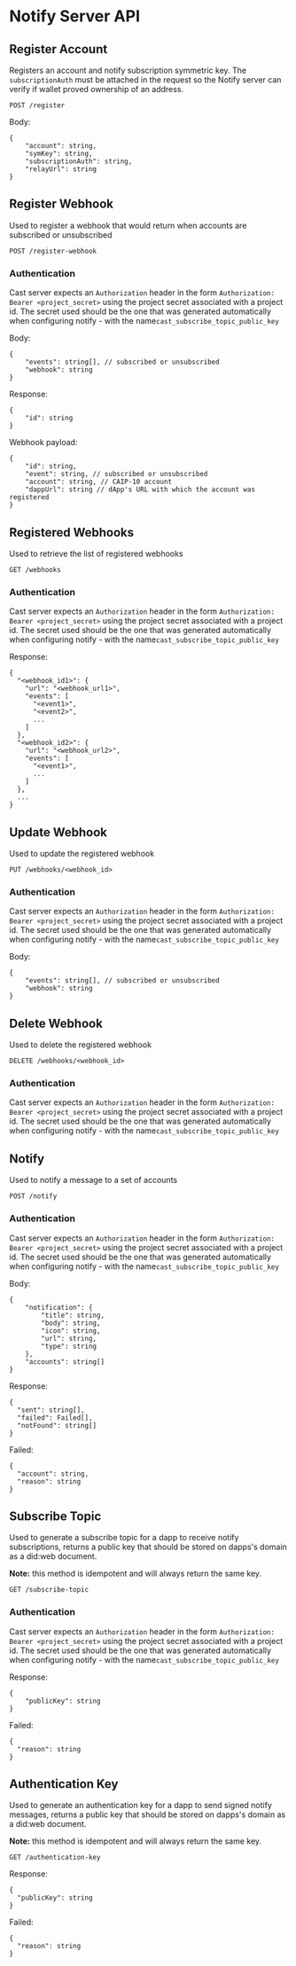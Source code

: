 # Notify Server API

## Register Account

Registers an account and notify subscription symmetric key. The `subscriptionAuth` must be attached in the request so the Notify server can verify if wallet proved ownership of an address.

`POST /register`

Body:

```jsonc
{
    "account": string,
    "symKey": string,
    "subscriptionAuth": string,
    "relayUrl": string
}
```

## Register Webhook

Used to register a webhook that would return when accounts are subscribed or unsubscribed

`POST /register-webhook`

### Authentication
Cast server expects an `Authorization` header in the form `Authorization: Bearer <project_secret>` using the project secret associated with a project id. The secret used should be the one that was generated automatically when configuring notify - with the name`cast_subscribe_topic_public_key`  

Body:

```jsonc
{
    "events": string[], // subscribed or unsubscribed
    "webhook": string
}
```

Response:

```jsonc
{
    "id": string
}
```

Webhook payload:

```jsonc
{
    "id": string,
    "event": string, // subscribed or unsubscribed
    "account": string, // CAIP-10 account
    "dappUrl": string // dApp's URL with which the account was registered
}
```


## Registered Webhooks

Used to retrieve the list of registered webhooks

`GET /webhooks`

### Authentication
Cast server expects an `Authorization` header in the form `Authorization: Bearer <project_secret>` using the project secret associated with a project id. The secret used should be the one that was generated automatically when configuring notify - with the name`cast_subscribe_topic_public_key`  

Response:

```jsonc
{
  "<webhook_id1>": {
    "url": "<webhook_url1>",
    "events": [
      "<event1>",
      "<event2>",
      ...
    ]
  },
  "<webhook_id2>": {
    "url": "<webhook_url2>",
    "events": [
      "<event1>",
      ...
    ]
  },
  ...
}
```


## Update Webhook

Used to update the registered webhook

`PUT /webhooks/<webhook_id>`

### Authentication
Cast server expects an `Authorization` header in the form `Authorization: Bearer <project_secret>` using the project secret associated with a project id. The secret used should be the one that was generated automatically when configuring notify - with the name`cast_subscribe_topic_public_key`  

Body:

```jsonc
{
    "events": string[], // subscribed or unsubscribed
    "webhook": string
} 
```



## Delete Webhook

Used to delete the registered webhook

`DELETE /webhooks/<webhook_id>`

### Authentication
Cast server expects an `Authorization` header in the form `Authorization: Bearer <project_secret>` using the project secret associated with a project id. The secret used should be the one that was generated automatically when configuring notify - with the name`cast_subscribe_topic_public_key`  

## Notify

Used to notify a message to a set of accounts

`POST /notify`

### Authentication
Cast server expects an `Authorization` header in the form `Authorization: Bearer <project_secret>` using the project secret associated with a project id. The secret used should be the one that was generated automatically when configuring notify - with the name`cast_subscribe_topic_public_key`  

Body:

```jsonc
{
    "notification": {
        "title": string,
        "body": string,
        "icon": string,
        "url": string,
        "type": string
    },
    "accounts": string[]
}
``` 

Response: 

```jsonc
{
  "sent": string[],
  "failed": Failed[],
  "notFound": string[]
}
```

Failed:

```jsonc
{
  "account": string,
  "reason": string
}
```

## Subscribe Topic

Used to generate a subscribe topic for a dapp to receive notify subscriptions, returns a public key that should be stored on dapps's domain as a did:web document.

**Note:** this method is idempotent and will always return the same key.

`GET /subscribe-topic`

### Authentication
Cast server expects an `Authorization` header in the form `Authorization: Bearer <project_secret>` using the project secret associated with a project id. The secret used should be the one that was generated automatically when configuring notify - with the name`cast_subscribe_topic_public_key`  

Response:

```jsonc
{
    "publicKey": string
}
``` 

Failed:

```jsonc
{
  "reason": string
}
```

## Authentication Key

Used to generate an authentication key for a dapp to send signed notify messages, returns a public key that should be stored on dapps's domain as a did:web document.

**Note:** this method is idempotent and will always return the same key.

`GET /authentication-key`

Response:

```jsonc
{
  "publicKey": string
}
``` 

Failed:

```jsonc
{
  "reason": string
}
```
